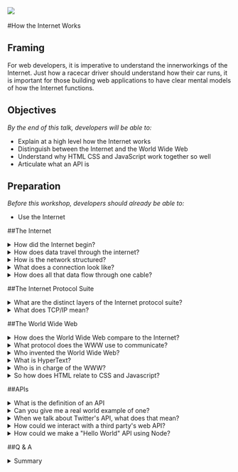 <!--
Creator: Ilias Tsangaris
Market: SF
-->

![](https://ga-dash.s3.amazonaws.com/production/assets/logo-9f88ae6c9c3871690e33280fcf557f33.png)


#How the Internet Works

## Framing

For web developers, it is imperative to understand the innerworkings of the Internet. Just how a racecar driver should understand how their car runs, it is important for those building web applications to have clear mental models of how the Internet functions.

## Objectives

*By the end of this talk, developers will be able to:*

* Explain at a high level how the Internet works
* Distinguish between the Internet and the World Wide Web
* Understand why HTML CSS and JavaScript work together so well
* Articulate what an API is

## Preparation

*Before this workshop, developers should already be able to:*

* Use the Internet

##The Internet

<details>
    <summary>How did the Internet begin?</summary>
    <figure>
        <h3>The First Internet Communication</h3>
        <img src='imgs/first-comm.jpg' alt='missing' />
        <br>
        <figcaption>"Lo" and behold, the first Internet communication was sent over a network of computers called the ARPANET from UCLA to Stanford.</figcaption>
    </figure>
</details>

<details>
    <summary>How does data travel through the internet?</summary>
    <figure>
        <h3>Data Packets</h3>
        <img src='imgs/packet-switching.gif' alt='missing' />
        <br>
        <figcaption>Any data you send over the Internet is split up into data packets. Each packet is routed to the destination eventually, but may all take different paths to get there.</figcaption>
    </figure>
</details>

<details>
    <summary>How is the network structured?</summary>
    <figure>
        <h3>Major Nodes in the Network</h3>
        <img src='imgs/network-nodes.png' alt='missing' />
        <br>
        <figcaption>The Internet is a global network of networks connected through a set of Internet exchange points</figcaption>
    </figure>
</details>

<details>
    <summary>What does a connection look like?</summary>
    <figure>
        <h3>Undersea Internet Cable</h3>
        <img src='imgs/underwater-cable.png' alt='missing' />
        <br>
        <figcaption>All data transmitted across the Internet is eventually communicated through a fiber optic cable as flashes of light.</figcaption>
    </figure>
</details>

<details>
    <summary>How does all that data flow through one cable?</summary>
    <figure>
        <h3>Multiplexing</h3>
        <img src='imgs/multiplexing.png' alt='missing' />
        <br>
        <figcaption>Multiplexing allows multiple data streams to be share one wire by splitting each stream into a separate channel with a different bandwidth.</figcaption>
    </figure>
</details>

##The Internet Protocol Suite

<details>
    <summary>What are the distinct layers of the Internet protocol suite?</summary>
    <figure>
        <h3>Internet Protocol Suite</h3>
        <img src='imgs/ip-suite.gif' alt='missing' />
        <br>
        <figcaption>The suite is a set of communication protocols used in tandem on the Internet. These protocols work together to facilitate a variety of networked communications.</figcaption>
    </figure>
</details>

<details>
    <summary>What does TCP/IP mean?</summary>
    <figure>
        <h3>It's part of the Internet Protocol Suite</h3>
        <img src='imgs/tcp-ip.jpg' alt='missing' />
        <br>
        <figcaption>TCP/IP stands for Transmission Control Protocol/Internet Protocol. TCP lives on the transport layer and is the protocol that ensures the data sent is reliable, ordered, and error-checked. IP lives on the Internet (or Internetwork) layer and the is the protocol concerned with routing data grams through the network efficiently.</figcaption>
    </figure>
</details>

##The World Wide Web

<details>
    <summary>How does the World Wide Web compare to the Internet?</summary>
    <figure>
        <h3>World Wide Web vs The Internet</h3>
        <img src='imgs/www-vs-internet.png' alt='missing' />
        <br>
        <figcaption>The Internet is the actual network that connects computers together and encompasses a wide range of protocols. The World Wide Web only represents a specific protocol on the Application layer of the Internet Protocol Suite.</figcaption>
    </figure>
</details>

<details>
    <summary>What protocol does the WWW use to communicate?</summary>
    <figure>
        <h3>HTTP</h3>
        <img src='imgs/http.png' alt='missing' />
        <br>
        <figcaption>HTTP is a protocol on the application layer that the World Wide Web uses to communicate. It is responsible for delivering HyperText files and applications. More specifically, browsers rendering HTML files will use the WWW.</figcaption>
    </figure>
</details>

<details>
    <summary>Who invented the World Wide Web?</summary>
    <figure>
        <h3>Tim Berners Lee</h3>
        <img src='imgs/tim.jpg' alt='missing' />
        <br>
        <figcaption>Tim devised a system for sharing HyperText documents while at CERN. During the late 80s and early 90s he specified the first versions of HTML and HTTP that ended up birthing the World Wide Web and changing the usability of the Internet forever.</figcaption>
    </figure>
</details>

<details>
    <summary>What is HyperText?</summary>
    <figure>
        <h3>The Mother of All Demos</h3>
        <img src='imgs/engelbart.jpg' alt='missing' />
        <br>
        <figcaption>In the '60s Douglas Engelbart [demonstrated](https://www.youtube.com/watch?v=yJDv-zdhzMY) a machine that was capable of rich media, collaborative text editing, and teleconferencing. Now HTML, aka HyperText Markup Language, enables anyone to design rich media documents that are literally "beyond" (hyper) text.</figcaption>
    </figure>
</details>

<details>
    <summary>Who is in charge of the WWW?</summary>
    <figure>
        <h3>W3C</h3>
        <img src='imgs/w3c.jpg' alt='missing' />
        <br>
        <figcaption>The Technical Architecture Group meets regularly to discuss, document, and build Web standards. This group consists of 9 participants, some from outside organizations like Microsoft, Google, and Mozilla. They are known as the World Wide Web Consortium or W3C.</figcaption>
    </figure>
</details>

<details>
    <summary>So how does HTML relate to CSS and Javascript?</summary>
    <figure>
        <h3>CSS & JS Endow Style and Behavior to HTML</h3>
        <img src='imgs/web-technologies.png' alt='missing' />
        <br>
        <figcaption>You can think of HTML CSS and JS as the three major parts of speech in human language: nouns, adjectives, and verbs. HTML is the noun as it is in charge of organizing content (text, photos, videos, audio, links, etc) into a file. CSS is the adjective as it is entirely concerned with the visualization of the content. JavaScript is the verb as it can add behavior and dynamism to the content.</figcaption>
    </figure>
</details>


##APIs

<details>
    <summary>What is the definition of an API</summary>
    <figure>
        <h3>Application Programming Interface</h3>
        <img src='imgs/string-api.png' alt='missing' />
        <br>
        <figcaption>An API is simply the interface for how one interacts with a piece of software. In programming a string of characters, such as `"hello"`, is refered to as a String. From the above example, we see that `.upcase` is part of a String's API.</figcaption>
    </figure>
</details>

<details>
    <summary>Can you give me a real world example of one?</summary>
    <figure>
        <h3>A Restaurant</h3>
        <img src='imgs/restaurant.jpg' alt='missing' />
        <br>
        <figcaption>The purpose of a restaurant is to abstract the effort of making food away from the client. A restaurant's menu represents their API. The server waits on a client for a request. When ordering, the client references the restaurant's API, the menu, to send a specific, predefined request to the server. When the server delivers the dish back to the client's table, the request is completed with a response (more on the request/response cycle later).</figcaption>
    </figure>
</details>

<details>
    <summary>When we talk about Twitter's API, what does that mean?</summary>
    <figure>
        <h3>An Interface to Twitter's Data</h3>
        <img src='imgs/twitter-api-logo.png' alt='missing' />
        <br>
        <figcaption>Developers may want a way to access Twitter's data, so Twitter exposes an interface for them to do so. Big companies exposing their data over the internet is an extremely simplified idea of what an API is. Litterally every piece of software, at some level, has an interface to access it!</figcaption>
    </figure>
</details>

<details>
    <summary>How could we interact with a third party's web API?</summary>
    <figure>
        <h3>The Request/Response Cycle</h3>
        <img src='imgs/req-res-cycle.gif' alt='missing' />
        <br>
        <figcaption>Every time you visit a webpage your computer is acting as a client that will send a request to a URL. This URL maps to a specific server somewhere else in the world. That server is tasked with responding back to you with the information you have requested. Each request must contain two things: a URL (also refered to as a path or end point) and an HTTP verb. The verb options are: GET, POST, PUT, and DELETE, which mean you want to read, create, edit, or delete some data at a specific end point.</figcaption>
    </figure>
</details>

<details>
    <summary>How could we make a "Hello World" API using Node?</summary>
    <figure>
        <h3>Hello World API in Node</h3>
        
```js
//Lets require/import the HTTP module
var http = require('http');

//Lets define a port we want to listen to
const PORT=8080; 

//We need a function which handles requests and send response
function handleRequest(request, response){
    response.end('Hello World');
}

//Create a server
var server = http.createServer(handleRequest);

//Lets start our server
server.listen(PORT, function(){
    //Callback triggered when server is successfully listening. Hurray!
    console.log("Server listening on port", PORT);
});
```
</details>

##Q & A

<details>
    <summary>Summary</summary>
    <figure>
        <h3>Internet Demystified!</h3>
        <img src='imgs/win-the-internet.gif' alt='missing' />
        <br>
        <figcaption>There's more marketing jargon and acronyms in the world than ever before. All the concepts are very abstract as software is not tangible. Understanding these basic building blocks of modern web technologies will help you communicate with technical people and independently learn new technical concepts.</figcaption>
    </figure>
    <h3>Contact</h3>
    <ul>
        <li>Twitter: @iTsangaris</li>
        <li>Github: iliastsangaris</li>
        <li>Email: ilias@ga.co</li>
    </ul>
</details>
